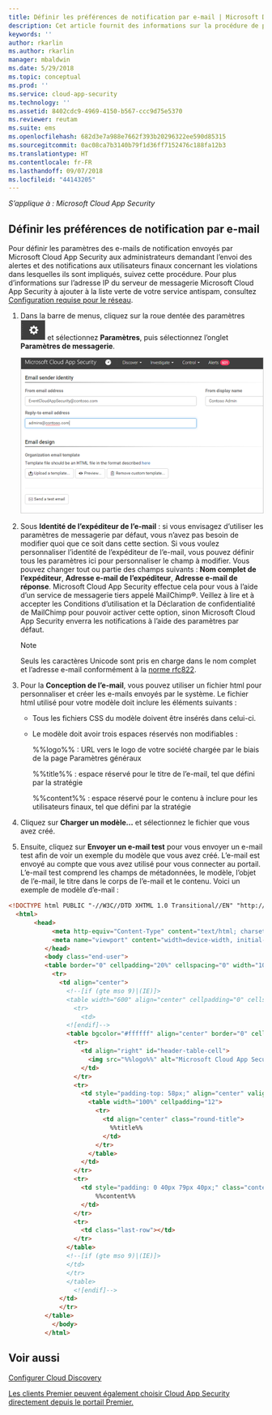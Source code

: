 ```yaml
---
title: Définir les préférences de notification par e-mail | Microsoft Docs
description: Cet article fournit des informations sur la procédure de personnalisation des notifications par e-mail envoyées par Cloud App Security.
keywords: ''
author: rkarlin
ms.author: rkarlin
manager: mbaldwin
ms.date: 5/29/2018
ms.topic: conceptual
ms.prod: ''
ms.service: cloud-app-security
ms.technology: ''
ms.assetid: 8402cdc9-4969-4150-b567-ccc9d75e5370
ms.reviewer: reutam
ms.suite: ems
ms.openlocfilehash: 682d3e7a988e7662f393b20296322ee590d85315
ms.sourcegitcommit: 0ac08ca7b3140b79f1d36ff7152476c188fa12b3
ms.translationtype: HT
ms.contentlocale: fr-FR
ms.lasthandoff: 09/07/2018
ms.locfileid: "44143205"
---
```

*S’applique à : Microsoft Cloud App Security*


##  <a name="mailsettings"></a> Définir les préférences de notification par e-mail  

Pour définir les paramètres des e-mails de notification envoyés par Microsoft Cloud App Security aux administrateurs demandant l’envoi des alertes et des notifications aux utilisateurs finaux concernant les violations dans lesquelles ils sont impliqués, suivez cette procédure. Pour plus d’informations sur l’adresse IP du serveur de messagerie Microsoft Cloud App Security à ajouter à la liste verte de votre service antispam, consultez [Configuration requise pour le réseau](network-requirements.md). 


1. Dans la barre de menus, cliquez sur la roue dentée des paramètres ![icône des paramètres](./media/settings-icon.png "icône des paramètres") et sélectionnez **Paramètres**, puis sélectionnez l’onglet **Paramètres de messagerie**.  

   ![Paramètres de messagerie](./media/mail-settings-config.png)

2. Sous **Identité de l’expéditeur de l’e-mail** : si vous envisagez d’utiliser les paramètres de messagerie par défaut, vous n’avez pas besoin de modifier quoi que ce soit dans cette section. Si vous voulez personnaliser l’identité de l’expéditeur de l’e-mail, vous pouvez définir tous les paramètres ici pour personnaliser le champ à modifier. Vous pouvez changer tout ou partie des champs suivants : **Nom complet de l’expéditeur**, **Adresse e-mail de l’expéditeur**, **Adresse e-mail de réponse**. Microsoft Cloud App Security effectue cela pour vous à l’aide d’un service de messagerie tiers appelé MailChimp®. Veillez à lire et à accepter les Conditions d’utilisation et la Déclaration de confidentialité de MailChimp pour pouvoir activer cette option, sinon Microsoft Cloud App Security enverra les notifications à l’aide des paramètres par défaut.
   
   > [!NOTE]
   > Seuls les caractères Unicode sont pris en charge dans le nom complet et l’adresse e-mail conformément à la [norme rfc822](http://www.rfc-editor.org/rfc/rfc822.txt).

  
3. Pour la **Conception de l’e-mail**, vous pouvez utiliser un fichier html pour personnaliser et créer les e-mails envoyés par le système. Le fichier html utilisé pour votre modèle doit inclure les éléments suivants :  
  
   -   Tous les fichiers CSS du modèle doivent être insérés dans celui-ci.  
  
   -   Le modèle doit avoir trois espaces réservés non modifiables :  
  
        %%logo%% : URL vers le logo de votre société chargée par le biais de la page Paramètres généraux  
  
        %%title%% : espace réservé pour le titre de l’e-mail, tel que défini par la stratégie  

        %%content%% : espace réservé pour le contenu à inclure pour les utilisateurs finaux, tel que défini par la stratégie  
     
4. Cliquez sur **Charger un modèle...** et sélectionnez le fichier que vous avez créé. 

5. Ensuite, cliquez sur **Envoyer un e-mail test** pour vous envoyer un e-mail test afin de voir un exemple du modèle que vous avez créé. L’e-mail est envoyé au compte que vous avez utilisé pour vous connecter au portail. L’e-mail test comprend les champs de métadonnées, le modèle, l’objet de l’e-mail, le titre dans le corps de l’e-mail et le contenu.  Voici un exemple de modèle d’e-mail : 



```html
<!DOCTYPE html PUBLIC "-//W3C//DTD XHTML 1.0 Transitional//EN" "http://www.w3.org/TR/xhtml1/DTD/xhtml1-transitional.dtd">
  <html>  
       <head>  
            <meta http-equiv="Content-Type" content="text/html; charset=UTF-8"/>  
            <meta name="viewport" content="width=device-width, initial-scale=1.0"/>  
          </head>  
          <body class="end-user">  
          <table border="0" cellpadding="20%" cellspacing="0" width="100%" id="background-table">  
            <tr>  
              <td align="center">  
                <!--[if (gte mso 9)|(IE)]>  
                <table width="600" align="center" cellpadding="0" cellspacing="0" border="0">  
                  <tr>  
                    <td>  
                <![endif]-->  
                <table bgcolor="#ffffff" align="center" border="0" cellpadding="0" cellspacing="0" style="padding-bottom: 40px;" id="container-table">  
                  <tr>  
                    <td align="right" id="header-table-cell">  
                      <img src="%%logo%%" alt="Microsoft Cloud App Security" id="org-logo" />  
                    </td>  
                  </tr>  
                  <tr>  
                    <td style="padding-top: 58px;" align="center" valign="top">  
                      <table width="100%" cellpadding="12">  
                        <tr>  
                          <td align="center" class="round-title">  
                            %%title%%  
                          </td>  
                        </tr>  
                      </table>  
                    </td>  
                  </tr>  
                  <tr>  
                    <td style="padding: 0 40px 79px 40px;" class="content-table-cell" align="left" valign="top">  
                        %%content%%  
                    </td>  
                  </tr>  
                  <tr>  
                    <td class="last-row"></td>  
                  </tr>  
                </table>  
                <!--[if (gte mso 9)|(IE)]>  
                </td>  
                </tr>  
                </table>  
                  <![endif]-->  
              </td>  
              </tr>  
          </table>  
            </body>  
          </html>  
   ```
  

  
  

  
    
## <a name="see-also"></a>Voir aussi  
[Configurer Cloud Discovery](set-up-cloud-discovery.md)   

[Les clients Premier peuvent également choisir Cloud App Security directement depuis le portail Premier.](https://premier.microsoft.com/)  
  
  
